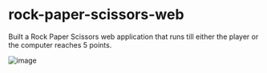 # rock-paper-scissors-web

Built a Rock Paper Scissors web application that runs till either the player or the computer reaches 5 points.


![image](https://user-images.githubusercontent.com/94798514/227541299-63f95275-87b9-4b39-a6e0-aa758e657652.png)
